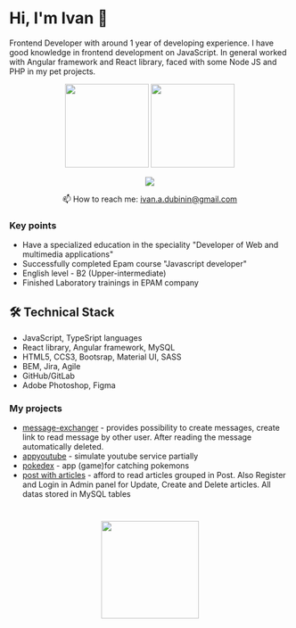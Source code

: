 # Hi, I'm Ivan 👋
Frontend Developer with around 1 year of developing experience. I have good knowledge in frontend development on JavaScript.
In general worked with Angular framework and React library, faced with some Node JS and PHP in my pet projects.

<p align='center'>
   <a href="https://github-readme-stats.vercel.app/api?username=IvanDubinin&show_icons=true&count_private=true"><img
           height=150
           src="https://github-readme-stats.vercel.app/api?username=IvanDubinin&show_icons=true&count_private=true"/></a>
   <a href="https://github.com/IvanDubinin/github-readme-stats"><img height=150
                                                                  src="https://github-readme-stats.vercel.app/api/top-langs/?username=IvanDubinin&layout=compact"/></a>
</p>

<p align='center'>
   <a href="https://t.me/joinchat/@IvanDubininAlexandrovich">
       <img src="https://img.shields.io/badge/Telegram-2CA5E0?style=for-the-badge&logo=telegram&logoColor=white"/>
   </a>
<p align='center'>
   📫 How to reach me: <a href='mailto:ivan.a.dubinin@gmail.com'>ivan.a.dubinin@gmail.com</a>
</p>


### Key points
*   Have a specialized education in the speciality "Developer of Web and multimedia applications"
*   Successfully completed Epam course "Javascript developer"
*   English level - B2 (Upper-intermediate)
*   Finished Laboratory trainings in EPAM company

## 🛠 Technical Stack
*   JavaScript, TypeSript languages
*   React library, Angular framework, MySQL
*   HTML5, CCS3, Bootsrap, Material UI, SASS
*   BEM, Jira, Agile
*   GitHub/GitLab
*   Adobe Photoshop, Figma

### My projects

*   [message-exchanger](https://github.com/IvanDubinin/message_exchanger) - provides possibility to create messages, create link to read message by other user. After reading the message automatically deleted.
*   [appyoutube](https://github.com/IvanDubinin/appyoutube.github.io) - simulate youtube service partially
*   [pokedex](https://github.com/IvanDubinin/final-project) - app (game)for catching pokemons
*   [post with articles](https://github.com/IvanDubinin/PHP-MySQL) - afford to read articles grouped in Post. Also Register and Login in Admin panel for Update, Create and Delete articles. All datas stored in MySQL tables

<div align="center" style="margin: 40px 0">
   <a href="https://github.com/IvanDubinin/github-profile-views-counter">
       <img width="175px" src="https://komarev.com/ghpvc/?username=IvanDubinin&color=DE002D">
   </a>
</div>
